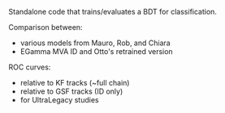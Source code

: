 Standalone code that trains/evaluates a BDT for classification. 

Comparison between:
- various models from Mauro, Rob, and Chiara 
- EGamma MVA ID and Otto's retrained version

ROC curves:
- relative to KF tracks (~full chain)
- relative to GSF tracks (ID only)
- for UltraLegacy studies

